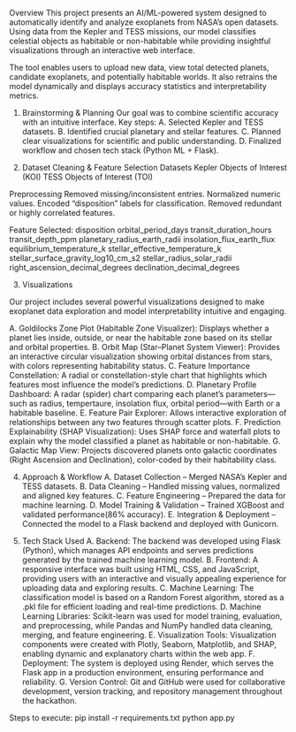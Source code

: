 Overview
This project presents an AI/ML-powered system designed to automatically identify and analyze exoplanets from NASA’s open datasets. Using data from the Kepler and TESS missions, our model classifies celestial objects as habitable or non-habitable while providing insightful visualizations through an interactive web interface.

The tool enables users to upload new data, view total detected planets, candidate exoplanets, and potentially habitable worlds. It also retrains the model dynamically and displays accuracy statistics and interpretability metrics.

1. Brainstorming & Planning
Our goal was to combine scientific accuracy with an intuitive interface.
Key steps:
A. Selected Kepler and TESS datasets.
B. Identified crucial planetary and stellar features.
C. Planned clear visualizations for scientific and public understanding.
D. Finalized workflow and chosen tech stack (Python ML + Flask).

2. Dataset Cleaning & Feature Selection
Datasets
Kepler Objects of Interest (KOI)
TESS Objects of Interest (TOI)

Preprocessing
Removed missing/inconsistent entries.
Normalized numeric values.
Encoded “disposition” labels for classification.
Removed redundant or highly correlated features.

Feature Selected:
disposition
orbital_period_days
transit_duration_hours
transit_depth_ppm
planetary_radius_earth_radii
insolation_flux_earth_flux
equilibrium_temperature_k
stellar_effective_temperature_k
stellar_surface_gravity_log10_cm_s2
stellar_radius_solar_radii
right_ascension_decimal_degrees
declination_decimal_degrees

3. Visualizations

Our project includes several powerful visualizations designed to make exoplanet data exploration and model interpretability intuitive and engaging.

A. Goldilocks Zone Plot (Habitable Zone Visualizer): Displays whether a planet lies inside, outside, or near the habitable zone based on its stellar and orbital properties.
B. Orbit Map (Star–Planet System Viewer): Provides an interactive circular visualization showing orbital distances from stars, with colors representing habitability status.
C. Feature Importance Constellation: A radial or constellation-style chart that highlights which features most influence the model’s predictions.
D. Planetary Profile Dashboard: A radar (spider) chart comparing each planet’s parameters—such as radius, tempertaure, insolation flux, orbital period—with Earth or a habitable baseline.
E. Feature Pair Explorer: Allows interactive exploration of relationships between any two features through scatter plots.
F. Prediction Explainability (SHAP Visualization): Uses SHAP force and waterfall plots to explain why the model classified a planet as habitable or non-habitable.
G. Galactic Map View: Projects discovered planets onto galactic coordinates (Right Ascension and Declination), color-coded by their habitability class.

4. Approach & Workflow
A. Dataset Collection – Merged NASA’s Kepler and TESS datasets.
B. Data Cleaning – Handled missing values, normalized and aligned key features.
C. Feature Engineering – Prepared the data for machine learning.
D. Model Training & Validation – Trained XGBoost and validated performance(86% accuracy).
E. Integration & Deployment – Connected the model to a Flask backend and deployed with Gunicorn.

5. Tech Stack Used
A. Backend: The backend was developed using Flask (Python), which manages API endpoints and serves predictions generated by the trained machine learning model.
B. Frontend: A responsive interface was built using HTML, CSS, and JavaScript, providing users with an interactive and visually appealing experience for uploading data and exploring results.
C. Machine Learning: The classification model is based on a Random Forest algorithm, stored as a .pkl file for efficient loading and real-time predictions.
D. Machine Learning Libraries: Scikit-learn was used for model training, evaluation, and preprocessing, while Pandas and NumPy handled data cleaning, merging, and feature engineering.
E. Visualization Tools: Visualization components were created with Plotly, Seaborn, Matplotlib, and SHAP, enabling dynamic and explanatory charts within the web app.
F. Deployment: The system is deployed using Render, which serves the Flask app in a production environment, ensuring performance and reliability.
G. Version Control: Git and GitHub were used for collaborative development, version tracking, and repository management throughout the hackathon.

Steps to execute:
pip install -r requirements.txt
python app.py